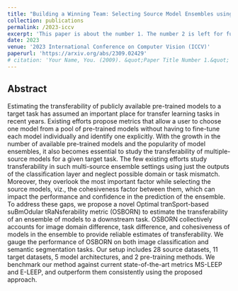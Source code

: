 ```yaml
---
title: "Building a Winning Team: Selecting Source Model Ensembles using a Submodular Transferability Estimation Approach"
collection: publications
permalink: /2023-iccv
excerpt: 'This paper is about the number 1. The number 2 is left for future work.'
date: 2023
venue: '2023 International Conference on Computer Vision (ICCV)'
paperurl: 'https://arxiv.org/abs/2309.02429'
# citation: 'Your Name, You. (2009). &quot;Paper Title Number 1.&quot; <i>Journal 1</i>. 1(1).'
---
```


## Abstract
Estimating the transferability of publicly available pre-trained models to a target task has assumed an important place for transfer learning tasks in recent years. Existing efforts propose metrics that allow a user to choose one model from a pool of pre-trained models without having to fine-tune each model individually and identify one explicitly. With the growth in the number of available pre-trained models and the popularity of model ensembles, it also becomes essential to study the transferability of multiple-source models for a given target task. The few existing efforts study transferability in such multi-source ensemble settings using just the outputs of the classification layer and neglect possible domain or task mismatch. Moreover, they overlook the most important factor while selecting the source models, viz., the cohesiveness factor between them, which can impact the performance and confidence in the prediction of the ensemble. To address these gaps, we propose a novel Optimal tranSport-based suBmOdular tRaNsferability metric (OSBORN) to estimate the transferability of an ensemble of models to a downstream task. OSBORN collectively accounts for image domain difference, task difference, and cohesiveness of models in the ensemble to provide reliable estimates of transferability. We gauge the performance of OSBORN on both image classification and semantic segmentation tasks. Our setup includes 28 source datasets, 11 target datasets, 5 model architectures, and 2 pre-training methods. We benchmark our method against current state-of-the-art metrics MS-LEEP and E-LEEP, and outperform them consistently using the proposed approach.